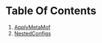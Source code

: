 Table Of Contents
=================
1. [ApplyMetaMof](https://github.com/Ticketmaster/DscExamples/tree/master/ApplyMetaMof)
2. [NestedConfigs](https://github.com/Ticketmaster/DscExamples/tree/master/NestedConfigs)